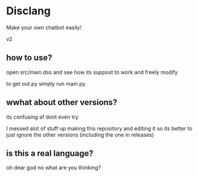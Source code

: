 # Disclang
Make your own chatbot easily!

v2
## how to use?
open src/main.dss and see how its suppost to work and freely modify

to get out.py simply run main.py

## wwhat about other versions?
its confusing af dont even try

I messed alot of stuff up making this repository and editing it so its better to just ignore the other versions (including the one in releases)

## is this a real language?
oh dear god no what are you thinking?
